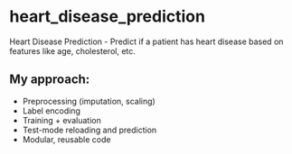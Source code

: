 # heart_disease_prediction
Heart Disease Prediction - Predict if a patient has heart disease based on features like age, cholesterol, etc.

## My approach:
- Preprocessing (imputation, scaling)
- Label encoding
- Training + evaluation
- Test-mode reloading and prediction
- Modular, reusable code
